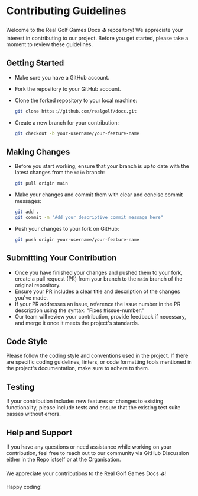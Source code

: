 # Contributing Guidelines

Welcome to the Real Golf Games Docs ⛳️ repository! We appreciate your interest in contributing to our project. Before you get started, please take a moment to review these guidelines.

## Getting Started

- Make sure you have a GitHub account.
- Fork the repository to your GitHub account.
- Clone the forked repository to your local machine:

  ```bash
  git clone https://github.com/realgolf/docs.git
  ```

- Create a new branch for your contribution:

  ```bash
  git checkout -b your-username/your-feature-name
  ```

## Making Changes

- Before you start working, ensure that your branch is up to date with the latest changes from the `main` branch:

  ```bash
  git pull origin main
  ```

- Make your changes and commit them with clear and concise commit messages:

  ```bash
  git add .
  git commit -m "Add your descriptive commit message here"
  ```

- Push your changes to your fork on GitHub:

  ```bash
  git push origin your-username/your-feature-name
  ```

## Submitting Your Contribution

- Once you have finished your changes and pushed them to your fork, create a pull request (PR) from your branch to the `main` branch of the original repository.
- Ensure your PR includes a clear title and description of the changes you've made.
- If your PR addresses an issue, reference the issue number in the PR description using the syntax: "Fixes #issue-number."
- Our team will review your contribution, provide feedback if necessary, and merge it once it meets the project's standards.

## Code Style

Please follow the coding style and conventions used in the project. If there are specific coding guidelines, linters, or code formatting tools mentioned in the project's documentation, make sure to adhere to them.

## Testing

If your contribution includes new features or changes to existing functionality, please include tests and ensure that the existing test suite passes without errors.

## Help and Support

If you have any questions or need assistance while working on your contribution, feel free to reach out to our community via GitHub Discussion either in the Repo istself or at the Organisation.

We appreciate your contributions to the Real Golf Games Docs ⛳️!

Happy coding!
